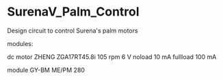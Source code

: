 # SurenaV_Palm_Control
Design circuit to control Surena's palm motors

modules:

dc motor ZHENG ZGA17RT45.8i 105 rpm 6 V noload 10 mA fullload 100 mA

module GY-BM ME/PM 280
